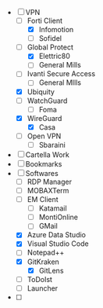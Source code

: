 - [ ] VPN
	- [ ] Forti Client
		- [x] Infomotion
		- [ ] Sofidel
	- [ ] Global Protect
		- [x] Elettric80
		- [ ] General Mills
	- [ ] Ivanti Secure Access
		- [ ] General MIlls
	- [x] Ubiquity
	- [ ] WatchGuard
		- [ ] Foma
	- [x] WireGuard
		- [x] Casa
	- [ ] Open VPN
		- [ ] Sbaraini

- [ ] Cartella Work
- [ ] Bookmarks
- [ ] Softwares
	- [ ] RDP Manager
	- [ ] MOBAXTerm
	- [ ] EM Client
		- [ ] Katamail
		- [ ] MontiOnline
		- [ ] GMail
	- [x] Azure Data Studio
	- [x] Visual Studio Code
	- [ ] Notepad++
	- [x] GitKraken
		- [x] GitLens
	- [ ] ToDoIst
	- [ ] Launcher
- [ ] 
	

	